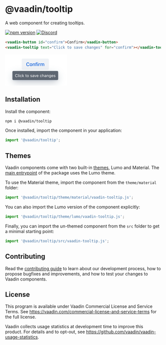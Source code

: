 # @vaadin/tooltip

A web component for creating tooltips.

[![npm version](https://badgen.net/npm/v/@vaadin/tooltip)](https://www.npmjs.com/package/@vaadin/tooltip)
[![Discord](https://img.shields.io/discord/732335336448852018?label=discord)](https://discord.gg/PHmkCKC)

```html
<vaadin-button id="confirm">Confirm</vaadin-button>
<vaadin-tooltip text="Click to save changes" for="confirm"></vaadin-tooltip>
```

[<img src="https://raw.githubusercontent.com/vaadin/web-components/master/packages/tooltip/screenshot.png" width="200" alt="Screenshot of vaadin-tooltip">](https://vaadin.com/docs/latest/components/tooltip)

## Installation

Install the component:

```sh
npm i @vaadin/tooltip
```

Once installed, import the component in your application:

```js
import '@vaadin/tooltip';
```

## Themes

Vaadin components come with two built-in [themes](https://vaadin.com/docs/latest/styling), Lumo and Material.
The [main entrypoint](https://github.com/vaadin/web-components/blob/master/packages/tooltip/vaadin-tooltip.js) of the package uses the Lumo theme.

To use the Material theme, import the component from the `theme/material` folder:

```js
import '@vaadin/tooltip/theme/material/vaadin-tooltip.js';
```

You can also import the Lumo version of the component explicitly:

```js
import '@vaadin/tooltip/theme/lumo/vaadin-tooltip.js';
```

Finally, you can import the un-themed component from the `src` folder to get a minimal starting point:

```js
import '@vaadin/tooltip/src/vaadin-tooltip.js';
```

## Contributing

Read the [contributing guide](https://vaadin.com/docs/latest/contributing/overview) to learn about our development process, how to propose bugfixes and improvements, and how to test your changes to Vaadin components.

## License

This program is available under Vaadin Commercial License and Service Terms.
See https://vaadin.com/commercial-license-and-service-terms for the full
license.

Vaadin collects usage statistics at development time to improve this product.
For details and to opt-out, see https://github.com/vaadin/vaadin-usage-statistics.
